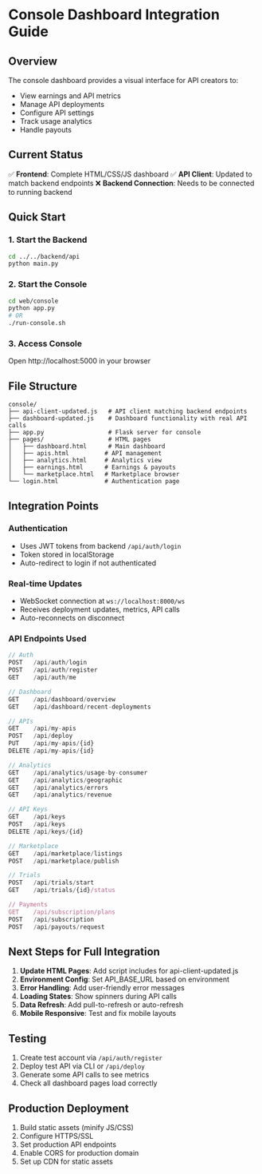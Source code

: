 # Console Dashboard Integration Guide

## Overview
The console dashboard provides a visual interface for API creators to:
- View earnings and API metrics
- Manage API deployments
- Configure API settings
- Track usage analytics
- Handle payouts

## Current Status
✅ **Frontend**: Complete HTML/CSS/JS dashboard
✅ **API Client**: Updated to match backend endpoints
❌ **Backend Connection**: Needs to be connected to running backend

## Quick Start

### 1. Start the Backend
```bash
cd ../../backend/api
python main.py
```

### 2. Start the Console
```bash
cd web/console
python app.py
# OR
./run-console.sh
```

### 3. Access Console
Open http://localhost:5000 in your browser

## File Structure
```
console/
├── api-client-updated.js   # API client matching backend endpoints
├── dashboard-updated.js    # Dashboard functionality with real API calls
├── app.py                  # Flask server for console
├── pages/                  # HTML pages
│   ├── dashboard.html      # Main dashboard
│   ├── apis.html          # API management
│   ├── analytics.html     # Analytics view
│   ├── earnings.html      # Earnings & payouts
│   └── marketplace.html   # Marketplace browser
└── login.html             # Authentication page
```

## Integration Points

### Authentication
- Uses JWT tokens from backend `/api/auth/login`
- Token stored in localStorage
- Auto-redirect to login if not authenticated

### Real-time Updates
- WebSocket connection at `ws://localhost:8000/ws`
- Receives deployment updates, metrics, API calls
- Auto-reconnects on disconnect

### API Endpoints Used
```javascript
// Auth
POST   /api/auth/login
POST   /api/auth/register
GET    /api/auth/me

// Dashboard
GET    /api/dashboard/overview
GET    /api/dashboard/recent-deployments

// APIs
GET    /api/my-apis
POST   /api/deploy
PUT    /api/my-apis/{id}
DELETE /api/my-apis/{id}

// Analytics
GET    /api/analytics/usage-by-consumer
GET    /api/analytics/geographic
GET    /api/analytics/errors
GET    /api/analytics/revenue

// API Keys
GET    /api/keys
POST   /api/keys
DELETE /api/keys/{id}

// Marketplace
GET    /api/marketplace/listings
POST   /api/marketplace/publish

// Trials
POST   /api/trials/start
GET    /api/trials/{id}/status

// Payments
GET    /api/subscription/plans
POST   /api/subscription
POST   /api/payouts/request
```

## Next Steps for Full Integration

1. **Update HTML Pages**: Add script includes for api-client-updated.js
2. **Environment Config**: Set API_BASE_URL based on environment
3. **Error Handling**: Add user-friendly error messages
4. **Loading States**: Show spinners during API calls
5. **Data Refresh**: Add pull-to-refresh or auto-refresh
6. **Mobile Responsive**: Test and fix mobile layouts

## Testing
1. Create test account via `/api/auth/register`
2. Deploy test API via CLI or `/api/deploy`
3. Generate some API calls to see metrics
4. Check all dashboard pages load correctly

## Production Deployment
1. Build static assets (minify JS/CSS)
2. Configure HTTPS/SSL
3. Set production API endpoints
4. Enable CORS for production domain
5. Set up CDN for static assets